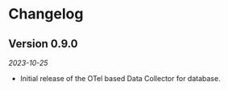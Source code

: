 Changelog
==========

## Version 0.9.0

_2023-10-25_

- Initial release of the OTel based Data Collector for database.